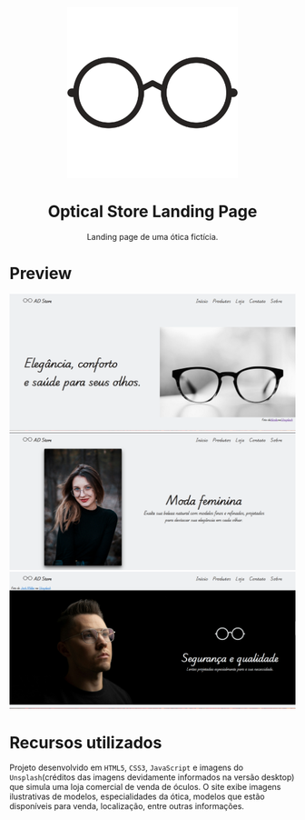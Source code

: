 <div align="center">
 <img src="assets/svg/glasses.svg" width="300px">
 <h1>Optical Store Landing Page</h1>
 <p>Landing page de uma ótica fictícia.</p>
</div>

# Preview
<img src="assets/screenshots/Screenshot_1.png">
<img src="assets/screenshots/Screenshot_2.png">
<img src="assets/screenshots/Screenshot_3.png">

# Recursos utilizados

Projeto desenvolvido em ```HTML5```, ```CSS3```, ```JavaScript``` e imagens do ```Unsplash```(créditos das imagens devidamente informados na versão desktop) que simula uma loja comercial de venda de óculos. O site exibe imagens ilustrativas de modelos, especialidades da ótica, modelos que estão disponíveis para venda, localização, entre outras informações.
